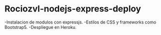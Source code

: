 # Rociozvl-nodejs-express-deploy

-Instalacion de modulos con expressjs.
-Estilos de CSS y frameworks como Bootstrap5.
-Despliegue en Heroku.
